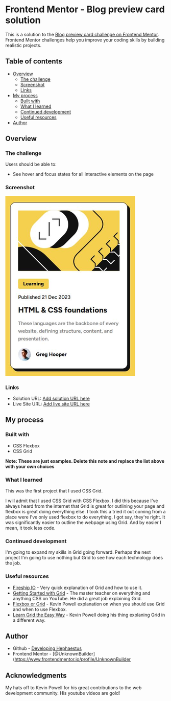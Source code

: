 # Frontend Mentor - Blog preview card solution

This is a solution to the [Blog preview card challenge on Frontend Mentor](https://www.frontendmentor.io/challenges/blog-preview-card-ckPaj01IcS). Frontend Mentor challenges help you improve your coding skills by building realistic projects. 

## Table of contents

- [Overview](#overview)
  - [The challenge](#the-challenge)
  - [Screenshot](#screenshot)
  - [Links](#links)
- [My process](#my-process)
  - [Built with](#built-with)
  - [What I learned](#what-i-learned)
  - [Continued development](#continued-development)
  - [Useful resources](#useful-resources)
- [Author](#author)

## Overview

### The challenge

Users should be able to:

- See hover and focus states for all interactive elements on the page

### Screenshot

![](screenshot.JPG)

### Links

- Solution URL: [Add solution URL here](https://github.com/UnknownBuilder/FEmentor_blog_preview-card)
- Live Site URL: [Add live site URL here](https://unknownbuilder.github.io/FEmentor_blog_preview-card/)

## My process

### Built with

- CSS Flexbox
- CSS Grid

**Note: These are just examples. Delete this note and replace the list above with your own choices**

### What I learned

This was the first project that I used CSS Grid. 

I will admit that I used CSS Grid with CSS Flexbox. I did this because I've always heard from the internet that Grid is great for outlining your page and flexbox is great doing everything else. I took this a tried it out coming from a place were I've only used flexbox to do everything. I got say, they're right. It was significantly easier to outline the webpage using Grid. And by easier I mean, it took less code.  

### Continued development

I'm going to expand my skills in Grid going forward. Perhaps the next project I'm going to use nothing but Grid to see how each technology does the job. 

### Useful resources

- [Fireship IO](https://www.youtube.com/watch?v=uuOXPWCh-6o&ab_channel=Fireship) - Very quick explanation of Grid and how to use it.
- [Getting Started with Grid](https://www.youtube.com/watch?v=8QSqwbSztnA&ab_channel=KevinPowell) - The master teacher on everything and anything CSS on YouTube. He did a great job explaining Grid. 
- [Flexbox or Grid](https://www.youtube.com/watch?v=8QSqwbSztnA&ab_channel=KevinPowell) - Kevin Powell explanation on when you should use Grid and when to use Flexbox.
- [Learn Grid the Easy Way](https://www.youtube.com/watch?v=rg7Fvvl3taU&t=978s&ab_channel=KevinPowell) - Kevin Powell doing his thing explaning Grid in a different way. 

## Author

- Github - [Developing Hephaestus](https://github.com/UnknownBuilder)
- Frontend Mentor - [@UnknownBuilder](https://www.frontendmentor.io/profile/UnknownBuilder




## Acknowledgments

My hats off to Kevin Powell for his great contributions to the web development community. His youtube videos are gold!

